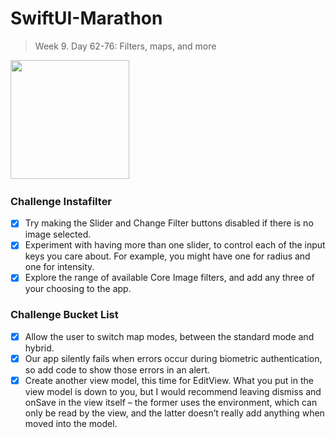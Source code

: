 # SwiftUI-Marathon

> Week 9. Day 62-76: Filters, maps, and more

<img src="" width="190">&nbsp;&nbsp;&nbsp;&nbsp;&nbsp;

### Challenge Instafilter
- [x] Try making the Slider and Change Filter buttons disabled if there is no image selected.
- [x] Experiment with having more than one slider, to control each of the input keys you care about. For example, you might have one for radius and one for intensity.
- [x] Explore the range of available Core Image filters, and add any three of your choosing to the app.

### Challenge Bucket List
- [x] Allow the user to switch map modes, between the standard mode and hybrid.
- [x] Our app silently fails when errors occur during biometric authentication, so add code to show those errors in an alert.
- [x] Create another view model, this time for EditView. What you put in the view model is down to you, but I would recommend leaving dismiss and onSave in the view itself – the former uses the environment, which can only be read by the view, and the latter doesn’t really add anything when moved into the model.
